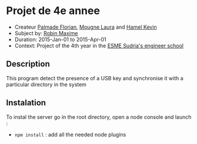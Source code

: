# Projet de 4e annee
* Createur [Palmade Florian](https://github.com/FlorianCcj), [Mougne Laura](https://github.com/LauraMgne) and [Hamel Kevin](https://github.com/koko4nut)
* Subject by: [Robin Maxime](https://github.com/Waxo)
* Duration: 2015-Jan-01 to 2015-Apr-01
* Context: Project of the 4th year in the [ESME Sudria's engineer school](http://www.esme.fr/)

## Description
This program detect the presence of a USB key and synchronise it with a particular directory in the system

## Instalation
To instal the server go in the root directory, open a node console and launch :
* `npm install` : add all the needed node plugins
